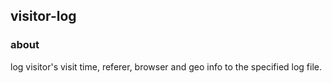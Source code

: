 ## visitor-log

### about
log visitor's visit time, referer, browser and geo info to the specified log file.
